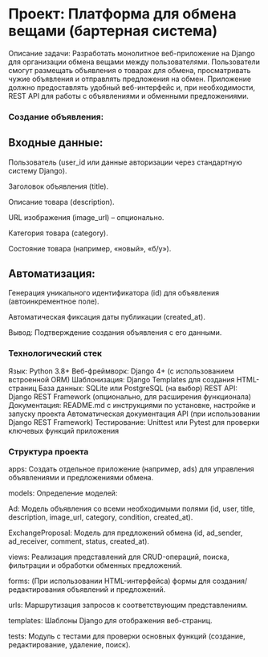# Проект: Платформа для обмена вещами (бартерная система)

Описание задачи:
 Разработать монолитное веб-приложение на Django для организации обмена вещами между пользователями. Пользователи смогут размещать объявления о товарах для обмена, просматривать чужие объявления и отправлять предложения на обмен. Приложение должно предоставлять удобный веб-интерфейс и, при необходимости, REST API для работы с объявлениями и обменными предложениями.


### Создание объявления:

## Входные данные:

Пользователь (user_id или данные авторизации через стандартную систему Django).

Заголовок объявления (title).

Описание товара (description).

URL изображения (image_url) – опционально.

Категория товара (category).

Состояние товара (например, «новый», «б/у»).

## Автоматизация:

Генерация уникального идентификатора (id) для объявления (автоинкрементное поле).

Автоматическая фиксация даты публикации (created_at).

Вывод: Подтверждение создания объявления с его данными.


### Технологический стек
Язык: Python 3.8+
Веб-фреймворк: Django 4+ (с использованием встроенной ORM)
Шаблонизация: Django Templates для создания HTML-страниц
База данных: SQLite или PostgreSQL (на выбор)
REST API: Django REST Framework (опционально, для расширения функционала)
Документация:
README.md с инструкциями по установке, настройке и запуску проекта
Автоматическая документация API (при использовании Django REST Framework)
Тестирование: Unittest или Pytest для проверки ключевых функций приложения

### Структура проекта
apps: Создать отдельное приложение (например, ads) для управления объявлениями и предложениями обмена.

models: Определение моделей:

Ad: Модель объявления со всеми необходимыми полями (id, user, title, description, image_url, category, condition, created_at).

ExchangeProposal: Модель для предложений обмена (id, ad_sender, ad_receiver, comment, status, created_at).

views: Реализация представлений для CRUD-операций, поиска, фильтрации и обработки обменных предложений.

forms: (При использовании HTML-интерфейса) формы для создания/редактирования объявлений и предложений.

urls: Маршрутизация запросов к соответствующим представлениям.

templates: Шаблоны Django для отображения веб-страниц.

tests: Модуль с тестами для проверки основных функций (создание, редактирование, удаление, поиск).

